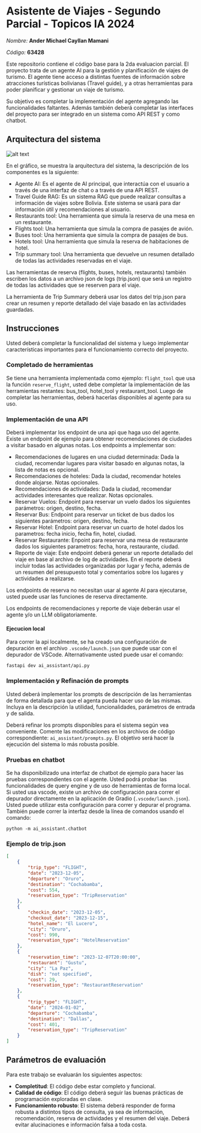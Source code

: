# Asistente de Viajes - Segundo Parcial - Topicos IA 2024

*Nombre:* **Ander Michael Cayllan Mamani**

*Código:* **63428**

Este repositorio contiene el código base para la 2da evaluacion parcial. El proyecto trata de un 
agente AI para la gestión y planificación de viajes de turismo. El agente tiene acceso a 
distintas fuentes de información sobre atracciones turísticas bolivianas (Travel guide), y a otras herramientas
para poder planificar y gestionar un viaje de turismo.

Su objetivo es completar la implementación del agente agregando las funcionalidades faltantes. Además también
deberá completar las interfaces del proyecto para ser integrado en un sistema como API REST y como 
chatbot.

## Arquitectura del sistema

![alt text](architecture.png)

En el gráfico, se muestra la arquitectura del sistema, la descripción de los componentes es la siguiente:

 - Agente AI: Es el agente de AI principal, que interactúa con el usuario a través de una interfaz de chat o a través de una API REST.
 - Travel Guide RAG: Es un sistema RAG que puede realizar consultas a información de viajes sobre Bolivia. Este sistema se usará para dar información útil y recomendaciones al usuario.
 - Restaurants tool: Una herramienta que simula la reserva de una mesa en un restaurante.
 - Flights tool: Una herramienta que simula la compra de pasajes de avión.
 - Buses tool: Una herramienta que simula la compra de pasajes de bus.
 - Hotels tool: Una herramienta que simula la reserva de habitaciones de hotel.
 - Trip summary tool: Una herramienta que devuelve un resumen detallado de todas las actividades reservadas en el viaje.

Las herramientas de reserva (flights, buses, hotels, restaurants) también escriben los datos a un archivo json de logs (trip.json) 
que será un registro de todas las actividades que se reserven para el viaje.

La herramienta de Trip Summary deberá usar los datos del trip.json para crear un resumen y reporte detallado del viaje basado en las actividades guardadas.

## Instrucciones

Usted deberá completar la funcionalidad del sistema y luego implementar características importantes para el funcionamiento correcto del proyecto.

### Completado de herramientas

Se tiene una herramienta implementada como ejemplo: `flight_tool` que usa la función `reserve_flight`, usted debe completar la implementación de las herramientas restantes: bus_tool, hotel_tool y restaurant_tool. Luego de completar las herramientas, deberá hacerlas disponibles al agente para su uso.

### Implementación de una API

Deberá implementar los endpoint de una api que haga uso del agente. Existe un endpoint de ejemplo para obtener recomendaciones de ciudades a visitar basado en algunas notas. Los endpoints a implementar son:
 - Recomendaciones de lugares en una ciudad determinada: Dada la ciudad, recomendar lugares para visitar basado en algunas notas, la lista de notas es opcional.
 - Recomendaciones de hoteles: Dada la ciudad, recomendar hoteles donde alojarse. Notas opcionales.
 - Recomendaciones de actividades: Dada la ciudad, recomendar actividades interesantes que realizar. Notas opcionales.
 - Reservar Vuelos: Endpoint para reservar un vuelo dados los siguientes parámetros: origen, destino, fecha.
 - Reservar Bus: Endpoint para reservar un ticket de bus dados los siguientes parámetros: origen, destino, fecha.
 - Reservar Hotel: Endpoint para reservar un cuarto de hotel dados los parametros: fecha inicio, fecha fin, hotel, ciudad.
 - Reservar Restaurante: Enpoint para reservar una mesa de restaurante dados los siguientes parametros: fecha, hora, restaurante, ciudad.
 - Reporte de viaje: Este endpoint deberá generar un reporte detallado del viaje en base al archivo de log de actividades. En el reporte deberá incluir todas las actividades organizadas por lugar y fecha, además de un resumen del presupuesto total y comentarios sobre los lugares y actividades a realizarse.

Los endpoints de reserva no necesitan usar al agente AI para ejecutarse, usted puede usar las funciones de reserva directamente.

Los endpoints de recomendaciones y reporte de viaje deberán usar el agente y/o un LLM obligatoriamente.

#### Ejecucion local
Para correr la api localmente, se ha creado una configuración de depuración en el archivo `.vscode/launch.json` que puede usar con el depurador de VSCode. Alternativamente usted puede usar el comando:
```
fastapi dev ai_assistant/api.py
```

### Implementación y Refinación de prompts
Usted deberá implementar los prompts de descripción de las herramientas de forma detallada para que el agenta pueda hacer uso de las mismas. Incluya en la descripción la utilidad, funcionalidades, parámetros de entrada y de salida.

Deberá refinar los prompts disponibles para el sistema según vea conveniente. Comente las modificaciones en los archivos de código correspondiente: `ai_assistant/prompts.py`.
El objetivo será hacer la ejecución del sistema lo más robusta posible.

### Pruebas en chatbot

Se ha disponibilizado una interfaz de chatbot de ejemplo para hacer las pruebas correspondientes con el agente. Usted podrá probar
las funcionalidades de query engine y de uso de herramientas de forma local. Si usted usa vscode, existe un archivo de configuración para correr el depurador directamente en la aplicación de Gradio (`.vscode/launch.json`). Usted puede utilizar esta configuración para correr y depurar el programa. También puede correr la interfaz desde la línea de comandos usando el comando:

```
python -m ai_assistant.chatbot
```

### Ejemplo de trip.json

```json
[
    {
        "trip_type": "FLIGHT",
        "date": "2023-12-05",
        "departure": "Oruro",
        "destination": "Cochabamba",
        "cost": 554,
        "reservation_type": "TripReservation"
    },
    {
        "checkin_date": "2023-12-05",
        "checkout_date": "2023-12-15",
        "hotel_name": "El Lucero",
        "city": "Oruro",
        "cost": 990,
        "reservation_type": "HotelReservation"
    },
    {
        "reservation_time": "2023-12-07T20:00:00",
        "restaurant": "Gustu",
        "city": "La Paz",
        "dish": "not specified",
        "cost": 29,
        "reservation_type": "RestaurantReservation"
    },
    {
        "trip_type": "FLIGHT",
        "date": "2024-01-02",
        "departure": "Cochabamba",
        "destination": "Dallas",
        "cost": 401,
        "reservation_type": "TripReservation"
    }
]
```

## Parámetros de evaluación
Para este trabajo se evaluarán los siguientes aspectos:

 - **Completitud**: El código debe estar completo y funcional.
 - **Calidad de código**: El código deberá seguir las buenas prácticas de programación exploradas en clase.
 - **Funcionamiento robusto**: El sistema deberá responder de forma robusta a distintos tipos de consulta, ya sea de información, recomendación, reserva de actividades y el resumen del viaje. Deberá evitar alucinaciones e información falsa a toda costa.

